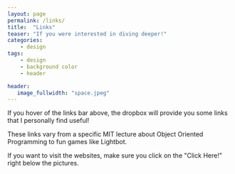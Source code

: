 ```yaml
---
layout: page
permalink: /links/
title:  "Links"
teaser: "If you were interested in diving deeper!"
categories:
    - design
tags:
    - design
    - background color
    - header

header:
   image_fullwidth: "space.jpeg"
---
```

If you hover of the links bar above, the dropbox will provide you some links that I personally find useful! 

These links vary from a specific MIT lecture about Object Oriented Programming to fun games like Lightbot. 

If you want to visit the websites, make sure you click on the "Click Here!" right below the pictures.

